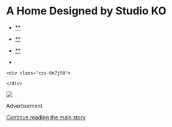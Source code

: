 <div id="app">

<div>

<div>

<div class="css-6ubjj1">

<div data-role="main">

<div class="css-adrcqs">

<div class="css-1f15qsr">

# A Home Designed by Studio KO

<div class="css-6h8erb">

<div class="css-177v173">

<div class="css-2opxtz" data-role="toolbar" data-aria-label="Share Slideshow">

  - [**](https://www.facebookcorewwwi.onion/sharer.php?app_id=9869919170&u=https%3A%2F%2Fwww.nytimes3xbfgragh.onion%2Fslideshow%2F2015%2F09%2F27%2Ft-magazine%2Fa-home-designed-by-studio-ko.html%3Fsmid%3Dfb-share&name=A%20Home%20Designed%20by%20Studio%20KO&redirect_uri=https%3A%2F%2Fwww.facebookcorewwwi.onion%2F)

  - [**](https://twitter.com/intent/tweet?url=https%3A%2F%2Fwww.nytimes3xbfgragh.onion%2Fslideshow%2F2015%2F09%2F27%2Ft-magazine%2Fa-home-designed-by-studio-ko.html%3Fsmid%3Dtw-share&text=A%20Home%20Designed%20by%20Studio%20KO)

  - [**](mailto:?subject=nytimes3xbfgragh.onion%3A%20A%20Home%20Designed%20by%20Studio%20KO&body=From%20The%20New%20York%20Times%3A%0A%0AA%20Home%20Designed%20by%20Studio%20KO%0A%0AThe%20design%20firm%E2%80%99s%2019th-century%20Paris%20apartment%20is%20injected%20with%20a%20dash%20of%20Surrealism.%0A%0Ahttps%3A%2F%2Fwww.nytimes3xbfgragh.onion%2Fslideshow%2F2015%2F09%2F27%2Ft-magazine%2Fa-home-designed-by-studio-ko.html%3Fsmid%3Dem-share)

  - 
    
    <div class="css-6n7j50">
    
    </div>

</div>

</div>

</div>

<div class="css-c2io1o">

<div class="css-157b6cd">

<div class="css-1rqhedk">

</div>

<div class="css-x9bynz">

<div class="css-flfj3q">

<div class="css-s7521k">

![](https://static01.graylady3jvrrxbe.onion/images/2015/09/27/t-magazine/27tmag-studioko-t-slide-J3PJ/27tmag-studioko-t-slide-J3PJ-superJumbo.jpg?quality=75&auto=webp&disable=upscale)

</div>

</div>

<div class="css-fbohnr">

<div class="css-ma4ch">

<div class="css-17vff4o">

Advertisement

</div>

[Continue reading the main
story](#after-right-0)

<div class="ad right-0-wrapper" style="text-align:center;height:100%;display:block">

<div id="right-0" class="place-ad" data-position="mid1" data-size-key="column">

</div>

</div>

<div id="after-right-0">

</div>

</div>

<div class="css-1ro4sa3">

<div class="slideshow-metadata-block css-1cnfvma" data-aria-live="polite">

<span class="css-1ly73wi e1tej78p0">Slide 1 of 7,</span>

<div class="css-1vbanrr">

In the living room of the apartment that Studio KO designed for a couple
in Paris, a blue velvet Studio KO sofa, midcentury barrel chairs by the
Brazilian Modernist Jorge Zalszupin and walls custom crafted with ghost
images of the original 19th-century paneling, as well as a pair of
hulking, Brutalist sconces of KO’s own design.

</div>

<div class="css-1ic10kh">

François
Halard

</div>

</div>

<div class="css-11o0zik">

<div class="css-2opxtz" data-role="toolbar" data-aria-label="Share Slideshow">

  - [**](https://www.facebookcorewwwi.onion/sharer.php?app_id=9869919170&u=https%3A%2F%2Fwww.nytimes3xbfgragh.onion%2Fslideshow%2F2015%2F09%2F27%2Ft-magazine%2Fa-home-designed-by-studio-ko.html%3Fsmid%3Dfb-share&name=A%20Home%20Designed%20by%20Studio%20KO&redirect_uri=https%3A%2F%2Fwww.facebookcorewwwi.onion%2F)

  - [**](https://twitter.com/intent/tweet?url=https%3A%2F%2Fwww.nytimes3xbfgragh.onion%2Fslideshow%2F2015%2F09%2F27%2Ft-magazine%2Fa-home-designed-by-studio-ko.html%3Fsmid%3Dtw-share&text=A%20Home%20Designed%20by%20Studio%20KO)

  - [**](mailto:?subject=nytimes3xbfgragh.onion%3A%20A%20Home%20Designed%20by%20Studio%20KO&body=From%20The%20New%20York%20Times%3A%0A%0AA%20Home%20Designed%20by%20Studio%20KO%0A%0AThe%20design%20firm%E2%80%99s%2019th-century%20Paris%20apartment%20is%20injected%20with%20a%20dash%20of%20Surrealism.%0A%0Ahttps%3A%2F%2Fwww.nytimes3xbfgragh.onion%2Fslideshow%2F2015%2F09%2F27%2Ft-magazine%2Fa-home-designed-by-studio-ko.html%3Fsmid%3Dem-share)

  - 
    
    <div class="css-6n7j50">
    
    </div>

</div>

</div>

</div>

</div>

</div>

</div>

</div>

<div class="css-1l3m0pt">

<div class="css-1tih3zn">

</div>

<div class="css-fvka1g">

<div class="css-l6b1o6">

<div class="css-11img8u">

<div class="css-r3fzrd">

</div>

<div class="css-r3fzrd">

</div>

</div>

<div class="css-11img8u">

<div class="css-r3fzrd">

</div>

<div class="css-r3fzrd">

</div>

</div>

</div>

</div>

<div class="css-1q44yri" style="transform:translateY(0px)">

<div class="css-1g0t0b2" style="position:static">

<div class="css-veutzq">

### A Home Designed by Studio KO

The design firm’s 19th-century Paris apartment is injected with a dash
of Surrealism.

</div>

<div class="css-1anwcxv">

</div>

</div>

</div>

## Slideshow controls

<div class="css-11bnb1r">

<div>

<span class="css-pa1wgl">1</span> / 7

</div>

</div>

<span class="css-1ly73wi e1tej78p0">Previous slide</span>

<div class="css-11xau8q">

</div>

<span class="css-1ly73wi e1tej78p0">Next slide</span>

<div class="css-18y7kfb">

</div>

</div>

</div>

</div>

</div>

</div>

</div>

</div>

</div>
